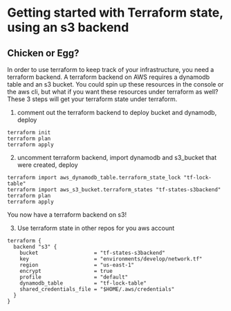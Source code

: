 # Getting started with Terraform state, using an s3 backend

## Chicken or Egg?

In order to use terraform to keep track of your infrastructure, you need a terraform backend. A terraform backend on AWS requires a dynamodb table and an s3 bucket. You could spin up these resources in the console or the aws cli, but what if you want these resources under terraform as well? These 3 steps will get your terraform state under terraform.

1. comment out the terraform backend to deploy bucket and dynamodb, deploy

```
terraform init
terraform plan
terraform apply
```

2. uncomment terraform backend, import dynamodb and s3_bucket that were created, deploy

```
terraform import aws_dynamodb_table.terraform_state_lock "tf-lock-table"
terraform import aws_s3_bucket.terraform_states "tf-states-s3backend"
terraform plan
terraform apply
```

You now have a terraform backend on s3!

3. Use terraform state in other repos for you aws account

```
terraform {
  backend "s3" {
    bucket                  = "tf-states-s3backend"
    key                     = "environments/develop/network.tf"
    region                  = "us-east-1"
    encrypt                 = true
    profile                 = "default"
    dynamodb_table          = "tf-lock-table"
    shared_credentials_file = "$HOME/.aws/credentials"
  }
}
```
